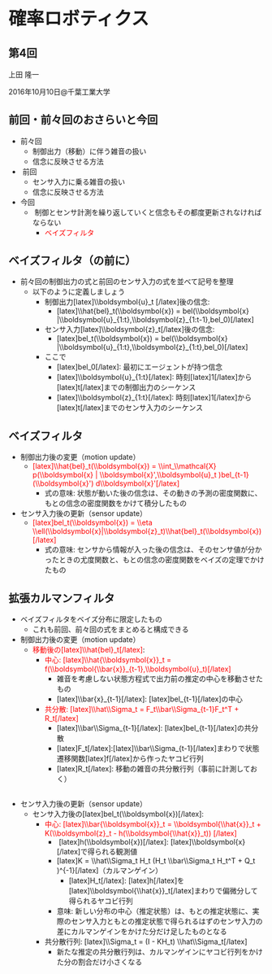 <h1 style="font-size: 250%;">確率ロボティクス</h1>
<h2>第4回</h2>
上田 隆一

2016年10月10日\@千葉工業大学

<!--nextpage-->
<h2>前回・前々回のおさらいと今回</h2>
<ul>
 	<li>前々回
<ul>
 	<li>制御出力（移動）に伴う雑音の扱い</li>
 	<li>信念に反映させる方法</li>
</ul>
</li>
 	<li> 前回
<ul>
 	<li>センサ入力に乗る雑音の扱い</li>
 	<li>信念に反映させる方法</li>
</ul>
</li>
 	<li>今回
<ul>
 	<li> 制御とセンサ計測を繰り返していくと信念もその都度更新されなければならない
<ul>
 	<li><span style="color: #ff0000;">ベイズフィルタ</span></li>
</ul>
</li>
</ul>
</li>
</ul>
<h2><!--nextpage--></h2>
<h2>ベイズフィルタ（の前に）</h2>
<ul>
 	<li>前々回の制御出力の式と前回のセンサ入力の式を並べて記号を整理
<ul>
 	<li>以下のように定義しましょう
<ul>
 	<li>制御出力[latex]\\boldsymbol{u}_t [/latex]後の信念:
<ul>
 	<li>[latex]\\hat{bel}_t(\\boldsymbol{x}) = bel(\\boldsymbol{x} |\\boldsymbol{u}_{1:t},\\boldsymbol{z}_{1:t-1},bel_0)[/latex]</li>
</ul>
</li>
 	<li>センサ入力[latex]\\boldsymbol{z}_t[/latex]後の信念:
<ul>
 	<li>[latex]bel_t(\\boldsymbol{x}) = bel(\\boldsymbol{x} |\\boldsymbol{u}_{1:t},\\boldsymbol{z}_{1:t},bel_0)[/latex]</li>
</ul>
</li>
 	<li>ここで
<ul>
 	<li>[latex]bel_0[/latex]: 最初にエージェントが持つ信念</li>
 	<li>[latex]\\boldsymbol{u}_{1:t}[/latex]: 時刻[latex]1[/latex]から[latex]t[/latex]までの制御出力のシーケンス</li>
 	<li>[latex]\\boldsymbol{z}_{1:t}[/latex]: 時刻[latex]1[/latex]から[latex]t[/latex]までのセンサ入力のシーケンス</li>
</ul>
</li>
</ul>
</li>
</ul>
</li>
</ul>
<h2><!--nextpage--></h2>
<h2>ベイズフィルタ</h2>
<ul>
 	<li>制御出力後の変更（motion update）
<ul>
 	<li><span style="color: #ff0000;">[latex]\\hat{bel}_t(\\boldsymbol{x}) = \\int_\\mathcal{X} p(\\boldsymbol{x} | \\boldsymbol{x}',\\boldsymbol{u}_t )bel_{t-1}(\\boldsymbol{x}') d\\boldsymbol{x}'[/latex]</span>
<ul>
 	<li>式の意味: 状態が動いた後の信念は、その動きの予測の密度関数に、もとの信念の密度関数をかけて積分したもの</li>
</ul>
</li>
</ul>
</li>
 	<li>センサ入力後の更新（sensor update）
<ul>
 	<li><span style="color: #ff0000;">[latex]bel_t(\\boldsymbol{x}) = \\eta \\ell(\\boldsymbol{x}|\\boldsymbol{z}_t)\\hat{bel}_t(\\boldsymbol{x})[/latex]</span>
<ul>
 	<li>式の意味: センサから情報が入った後の信念は、そのセンサ値が分かったときの尤度関数と、もとの信念の密度関数をベイズの定理でかけたもの</li>
</ul>
</li>
</ul>
</li>
</ul>
<h2><!--nextpage--></h2>
<h2>拡張カルマンフィルタ</h2>
<ul>
 	<li>ベイズフィルタをベイズ分布に限定したもの
<ul>
 	<li>これも前回、前々回の式をまとめると構成できる</li>
</ul>
</li>
 	<li>制御出力後の変更（motion update）
<ul>
 	<li><span style="color: #ff0000;">移動後の[latex]\\hat{bel}_t[/latex]</span>:
<ul>
 	<li><span style="color: #ff0000;">中心: [latex]\\hat{\\boldsymbol{x}}_t = f(\\boldsymbol{\\bar{x}}_{t-1},\\boldsymbol{u}_t)[/latex]</span>
<ul>
 	<li>雑音を考慮しない状態方程式で出力前の推定の中心を移動させたもの</li>
 	<li>[latex]\\bar{x}_{t-1}[/latex]: [latex]bel_{t-1}[/latex]の中心</li>
</ul>
</li>
 	<li><span style="color: #ff0000;">共分散: [latex]\\hat\\Sigma_t = F_t\\bar\\Sigma_{t-1}F_t^T + R_t[/latex]</span>
<ul>
 	<li>[latex]\\bar\\Sigma_{t-1}[/latex]: [latex]bel_{t-1}[/latex]の共分散</li>
 	<li>[latex]F_t[/latex]:[latex]\\bar\\Sigma_{t-1}[/latex]まわりで状態遷移関数[latex]f[/latex]から作ったヤコビ行列</li>
 	<li>[latex]R_t[/latex]: 移動の雑音の共分散行列（事前に計測しておく）</li>
</ul>
</li>
</ul>
</li>
</ul>
</li>
</ul>
<h2><!--nextpage--></h2>
<ul>
 	<li>センサ入力後の更新（sensor update）
<ul>
 	<li>センサ入力後の[latex]bel_t(\\boldsymbol{x})[/latex]:
<ul>
 	<li><span style="color: #ff0000;">中心: [latex]\\bar{\\boldsymbol{x}}_t = \\boldsymbol{\\hat{x}}_t + K(\\boldsymbol{z}_t - h(\\boldsymbol{\\hat{x}}_t)) [/latex]</span>
<ul>
 	<li> [latex]h(\\boldsymbol{x})[/latex]: [latex]\\boldsymbol{x}[/latex]で得られる観測値</li>
 	<li>[latex]K = \\hat\\Sigma_t H_t (H_t \\bar\\Sigma_t H_t^T + Q_t )^{-1}[/latex]（カルマンゲイン）
<ul>
 	<li>[latex]H_t[/latex]: [latex]h[/latex]を[latex]\\boldsymbol{\\hat{x}}_t[/latex]まわりで偏微分して得られるヤコビ行列</li>
</ul>
</li>
 	<li>意味: 新しい分布の中心（推定状態）は、もとの推定状態に、実際のセンサ入力ともとの推定状態で得られるはずのセンサ入力の差にカルマンゲインをかけた分だけ足したものとなる</li>
</ul>
</li>
 	<li>共分散行列: [latex]\\Sigma_t = (I - KH_t) \\hat\\Sigma_t[/latex]
<ul>
 	<li>新たな推定の共分散行列は、カルマンゲインにヤコビ行列をかけた分の割合だけ小さくなる</li>
</ul>
</li>
</ul>
</li>
</ul>
</li>
</ul>
